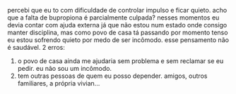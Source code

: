 percebi que eu to com dificuldade de controlar impulso e ficar quieto. acho que a falta de bupropiona é parcialmente culpada? nesses momentos eu devia contar com ajuda externa já que não estou num estado onde consigo manter disciplina, mas como povo de casa tá passando por momento tenso eu estou sofrendo quieto por medo de ser incômodo. esse pensamento não é saudável. 2 erros:
1. o povo de casa ainda me ajudaria sem problema e sem reclamar se eu pedir. eu não sou um incômodo.
2. tem outras pessoas de quem eu posso depender. amigos, outros familiares, a própria vivian...

